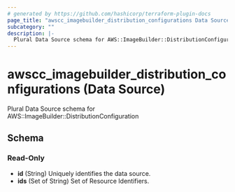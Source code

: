 ```yaml
---
# generated by https://github.com/hashicorp/terraform-plugin-docs
page_title: "awscc_imagebuilder_distribution_configurations Data Source - terraform-provider-awscc"
subcategory: ""
description: |-
  Plural Data Source schema for AWS::ImageBuilder::DistributionConfiguration
---
```


# awscc_imagebuilder_distribution_configurations (Data Source)

Plural Data Source schema for AWS::ImageBuilder::DistributionConfiguration



<!-- schema generated by tfplugindocs -->
## Schema

### Read-Only

- **id** (String) Uniquely identifies the data source.
- **ids** (Set of String) Set of Resource Identifiers.


